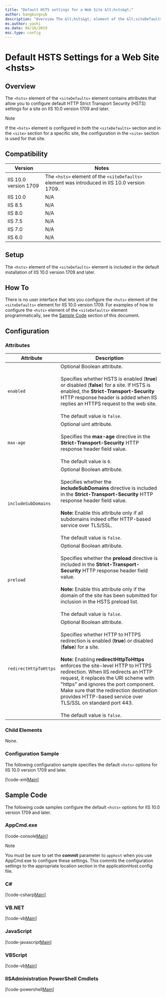 ```yaml
---
title: "Default HSTS settings for a Web Site &lt;hsts&gt;"
author: bangbingsyb
description: "Overview The &lt;hsts&gt; element of the &lt;siteDefaults&gt; element configures HSTS settings for a website"
ms.author: yashi
ms.date: 04/16/2019
msc.type: config
---
```

Default HSTS Settings for a Web Site &lt;hsts&gt;
====================
<a id="001"></a>
## Overview

The `<hsts>` element of the `<siteDefaults>` element contains attributes that allow you to configure default HTTP Strict Transport Security (HSTS) settings for a site on IIS 10.0 version 1709 and later.

> [!NOTE]
> If the `<hsts>` element is configured in both the `<siteDefaults>` section and in the `<site>` section for a specific site, the configuration in the `<site>` section is used for that site.

<a id="002"></a>
## Compatibility

| Version | Notes |
| --- | --- |
| IIS 10.0 version 1709 | The `<hsts>` element of the `<siteDefaults>` element was introduced in IIS 10.0 version 1709. |
| IIS 10.0 | N/A |
| IIS 8.5 | N/A |
| IIS 8.0 | N/A |
| IIS 7.5 | N/A |
| IIS 7.0 | N/A |
| IIS 6.0 | N/A |

<a id="003"></a>
## Setup

The `<hsts>` element of the `<siteDefaults>` element is included in the default installation of IIS 10.0 version 1709 and later.

<a id="004"></a>
## How To

There is no user interface that lets you configure the `<hsts>` element of the `<siteDefaults>` element for IIS 10.0 version 1709. For examples of how to configure the `<hsts>` element of the `<siteDefaults>` element programmatically, see the [Sample Code](#006) section of this document.

## Configuration

### Attributes

| Attribute | Description |
| --- | --- |
| `enabled` | Optional Boolean attribute. <br><br> Specifies whether HSTS is enabled (**true**) or disabled (**false**) for a site. If HSTS is enabled, the **Strict-Transport-Security** HTTP response header is added when IIS replies an HTTPS request to the web site. <br><br> The default value is `false`. |
| `max-age` | Optional uint attribute. <br><br> Specifies the **max-age** directive in the **Strict-Transport-Security** HTTP response header field value. <br><br>The default value is `0`. |
| `includeSubDomains` | Optional Boolean attribute. <br><br> Specifies whether the **includeSubDomains** directive is included in the **Strict-Transport-Security** HTTP response header field value. <br><br> **Note:** Enable this attribute only if all subdomains indeed offer HTTP-based service over TLS/SSL. <br><br> The default value is `false`. |
| `preload` | Optional Boolean attribute. <br><br> Specifies whether the **preload** directive is included in the **Strict-Transport-Security** HTTP response header field value. <br><br> **Note:** Enable this attribute only if the domain of the site has been submitted for inclusion in the HSTS preload list. <br><br>The default value is `false`. |
| `redirectHttpToHttps` | Optional Boolean attribute.<br><br> Specifies whether HTTP to HTTPS redirection is enabled (**true**) or disabled (**false**) for a site. <br><br> **Note:** Enabling **redirectHttpToHttps** enforces the site-level HTTP to HTTPS redirection. When IIS redirects an HTTP request, it replaces the URI scheme with "https" and ignores the port component. Make sure that the redirection destination provides HTTP-based service over TLS/SSL on standard port 443.  <br><br> The default value is `false`. |

### Child Elements

None.

### Configuration Sample

The following configuration sample specifies the default `<hsts>` options for IIS 10.0 version 1709 and later.

[!code-xml[Main](hsts/samples/sample1.xml)]

<a id="006"></a>
## Sample Code

The following code samples configure the default `<hsts>` options for IIS 10.0 version 1709 and later.

### AppCmd.exe

[!code-console[Main](hsts/samples/sample2.cmd)]

> [!NOTE]
> You must be sure to set the **commit** parameter to `apphost` when you use AppCmd.exe to configure these settings. This commits the configuration settings to the appropriate location section in the applicationHost.config file.

### C#

[!code-csharp[Main](hsts/samples/sample3.cs)]

### VB.NET

[!code-vb[Main](hsts/samples/sample4.vb)]

### JavaScript

[!code-javascript[Main](hsts/samples/sample5.js)]

### VBScript

[!code-vb[Main](hsts/samples/sample6.vb)]

### IISAdministration PowerShell Cmdlets

[!code-powershell[Main](hsts/samples/sample7.ps1)]
